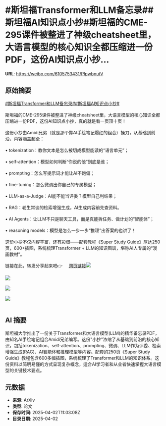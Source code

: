 # #斯坦福Transformer和LLM备忘录##斯坦福AI知识点小抄#斯坦福的CME-295课件被整进了神级cheatsheet里，大语言模型的核心知识全都压缩进一份PDF，这份AI知识点小抄...

**URL**: https://weibo.com/6105753431/PlpwbnutV

## 原始摘要

<a href="https://m.weibo.cn/search?containerid=231522type%3D1%26t%3D10%26q%3D%23%E6%96%AF%E5%9D%A6%E7%A6%8FTransformer%E5%92%8CLLM%E5%A4%87%E5%BF%98%E5%BD%95%23&amp;extparam=%23%E6%96%AF%E5%9D%A6%E7%A6%8FTransformer%E5%92%8CLLM%E5%A4%87%E5%BF%98%E5%BD%95%23" data-hide=""><span class="surl-text">#斯坦福Transformer和LLM备忘录#</span></a><a href="https://m.weibo.cn/search?containerid=231522type%3D1%26t%3D10%26q%3D%23%E6%96%AF%E5%9D%A6%E7%A6%8FAI%E7%9F%A5%E8%AF%86%E7%82%B9%E5%B0%8F%E6%8A%84%23&amp;extparam=%23%E6%96%AF%E5%9D%A6%E7%A6%8FAI%E7%9F%A5%E8%AF%86%E7%82%B9%E5%B0%8F%E6%8A%84%23" data-hide=""><span class="surl-text">#斯坦福AI知识点小抄#</span></a><br><br>斯坦福的CME-295课件被整进了神级cheatsheet里，大语言模型的核心知识全都压缩进一份PDF，这份AI知识点小抄，真的就是看一页顶十页！<br><br>这份小抄由Amidi兄弟（就是那个靠AI手绘笔记爆红的组合）操刀，从基础到前沿，内容涵盖超全：<br><br>• tokenization：教你文本是怎么被切成模型能读的“语言单元”；<br><br>• self-attention：模型如何判断“你说的他”到底是谁；<br><br>• prompting：怎么写提示词才能让AI不跑偏；<br><br>• fine-tuning：怎么微调出你自己的专属模型；<br><br>• LLM-as-a-Judge：AI能不能当评委？模型自己判结果；<br><br>• RAG：老生常谈的检索增强生成，AI生成内容前先查资料。<br><br>• AI Agents：让LLM不只是聊天工具，而是真能拆任务、做计划的“智能体”；<br><br>• reasoning models：模型是怎么一步一步“推理”出答案的也讲了！<br><br>这份小抄不仅内容丰富，还有彩蛋——配套教程《Super Study Guide》厚达250页，600+插图，系统梳理Transformer + LLM的知识图谱，堪称AI人专属的“漫画教材”。<br><br>链接在此，转发分享起来吧👉 <a href="https://weibo.cn/sinaurl?u=https%3A%2F%2Fgithub.com%2Fafshinea%2Fstanford-cme-295-transformers-large-language-models" data-hide=""><span class="url-icon"><img style="width: 1rem;height: 1rem" src="https://h5.sinaimg.cn/upload/2015/09/25/3/timeline_card_small_web_default.png" referrerpolicy="no-referrer"></span><span class="surl-text">网页链接</span></a><img style="" src="https://tvax2.sinaimg.cn/large/006Fd7o3gy1i02kpoy52hj31po1bk4qp.jpg" referrerpolicy="no-referrer"><br><br><img style="" src="https://tvax3.sinaimg.cn/large/006Fd7o3gy1i02kpqftf9j31ps1bo1kx.jpg" referrerpolicy="no-referrer"><br><br><img style="" src="https://tvax1.sinaimg.cn/large/006Fd7o3gy1i02kps74hgj31pw1b07wh.jpg" referrerpolicy="no-referrer"><br><br><img style="" src="https://tvax1.sinaimg.cn/large/006Fd7o3gy1i02kptsfujj31pg1b27wh.jpg" referrerpolicy="no-referrer"><br><br>

## AI 摘要

斯坦福大学推出了一份关于Transformer和大语言模型(LLM)的精华备忘录PDF，由知名AI手绘笔记组合Amidi兄弟编写。这份"小抄"浓缩了从基础到前沿的核心知识，包括tokenization、self-attention、prompting、微调、LLM作为评委、检索增强生成(RAG)、AI智能体和推理模型等内容。配套的250页《Super Study Guide》教程包含600多幅插图，系统梳理了Transformer和LLM的知识体系。这份资料以简明易懂的方式呈现复杂概念，适合AI学习者和从业者快速掌握大语言模型的关键技术要点。

## 元数据

- **来源**: ArXiv
- **类型**: 论文
- **保存时间**: 2025-04-02T11:03:08Z
- **目录日期**: 2025-04-02
